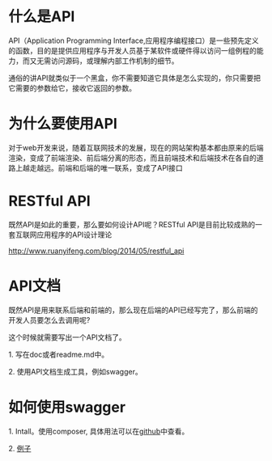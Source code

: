 # 什么是API
<p>API（Application Programming Interface,应用程序编程接口）是一些预先定义的函数，目的是提供应用程序与开发人员基于某软件或硬件得以访问一组例程的能力，而又无需访问源码，或理解内部工作机制的细节。</p>
<p>通俗的讲API就类似于一个黑盒，你不需要知道它具体是怎么实现的，你只需要把它需要的参数给它，接收它返回的参数。</p>

# 为什么要使用API
<p>对于web开发来说，随着互联网技术的发展，现在的网站架构基本都由原来的后端渲染，变成了前端渲染、前后端分离的形态，而且前端技术和后端技术在各自的道路上越走越远。前端和后端的唯一联系，变成了API接口</p>

# RESTful API
<p>既然API是如此的重要，那么要如何设计API呢？RESTful API是目前比较成熟的一套互联网应用程序的API设计理论</p>
<p><a href="http://www.ruanyifeng.com/blog/2014/05/restful_api">http://www.ruanyifeng.com/blog/2014/05/restful_api</a></p>

# API文档
<p>既然API是用来联系后端和前端的，那么现在后端的API已经写完了，那么前端的开发人员要怎么去调用呢?</p>
<p>这个时候就需要写出一个API文档了。</p>
<p>1. 写在doc或者readme.md中。</p>
<p>2. 使用API文档生成工具，例如swagger。<p>

# 如何使用swagger
<p>1. Intall。使用composer, 具体用法可以在<a href="https://github.com/DarkaOnLine/L5-Swagger">github</a>中查看。</p>
<p>2. <a href="https://github.com/zircote/swagger-php/tree/master/Examples/swagger-spec/petstore-simple">例子</a></p>
